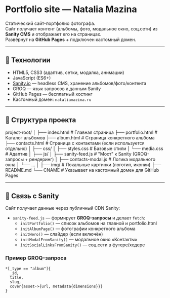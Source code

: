 # Portfolio site — Natalia Mazina

Статический сайт-портфолио фотографа.  
Сайт получает контент (альбомы, фото, модальное окно, соц.сети) из **Sanity CMS** и отображает его на страницах.  
Развёрнут на **GitHub Pages** + подключен кастомный домен.

---

## 🚀 Технологии

- HTML5, CSS3 (адаптив, сетки, модалка, анимации)
- JavaScript (ES6+)
- [Sanity.io](https://www.sanity.io/) — headless CMS, хранение альбомов/фото/контента
- GROQ — язык запросов к данным Sanity
- GitHub Pages — бесплатный хостинг
- Кастомный домен: `nataliamazina.ru`

---

## 📂 Структура проекта

project-root/
│
├── index.html # Главная страница
├── portfolio.html # Каталог альбомов
├── album.html # Страница конкретного альбома
├── contacts.html # Страница с контактами (если используется отдельно)
│
├── css/
│ ├── styles.css # Базовые стили
│ └── media.css # Адаптив
│
├── js/
│ ├── sanity-feed.js # "Мост" к Sanity (GROQ-запросы + рендеринг)
│ ├── contacts-modal.js # Логика модального окна
│ └── ...
│
├── img/ # Локальные картинки (логотип, иконки)
├── README.md
└── CNAME # Указывает на кастомный домен для GitHub Pages

---

## 🔗 Связь с Sanity

Сайт получает данные через публичный CDN Sanity:

- `sanity-feed.js` — формирует **GROQ-запросы** и делает `fetch`:
  - `initPortfolio()` — список альбомов на главной и portfolio.html
  - `initAlbumPage()` — фотографии конкретного альбома
  - `initHero()` — слайдер (если включён)
  - `initModalFromSanity()` — модальное окно «Контакты»
  - `initSocialLinksFromSanity()` — соц.сети в футере/хедере

### Пример GROQ-запроса
```groq
*[_type == "album"]{
  _id,
  title,
  slug,
  cover{asset->{url, metadata{dimensions}}}
}